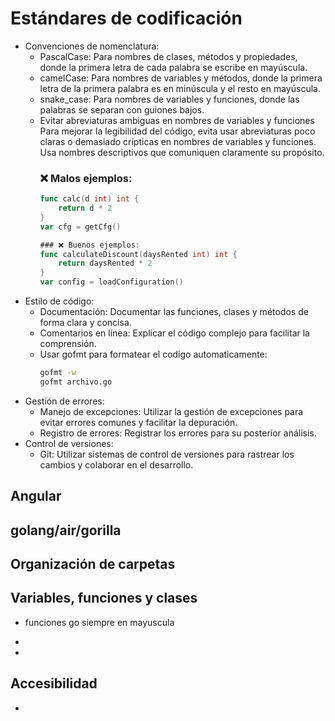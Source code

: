 # Estándares de codificación
 - Convenciones de nomenclatura:
    - PascalCase: Para nombres de clases, métodos y propiedades, donde la primera letra de cada palabra se escribe en mayúscula. 
    - camelCase: Para nombres de variables y métodos, donde la primera letra de la primera palabra es en minúscula y el resto en    mayúscula. 
    - snake_case: Para nombres de variables y funciones, donde las palabras se separan con guiones bajos.
    - Evitar abreviaturas ambiguas en nombres de variables y funciones
        Para mejorar la legibilidad del código, evita usar abreviaturas poco claras o demasiado crípticas en nombres de variables y funciones. Usa nombres descriptivos que comuniquen claramente su propósito.
        ### ❌ Malos ejemplos:
        ```go
        func calc(d int) int {
            return d * 2
        }
        var cfg = getCfg()
        
        ### ❌ Buenos ejemplos:
        func calculateDiscount(daysRented int) int {
            return daysRented * 2
        }
        var config = loadConfiguration()

  - Estilo de código:
     - Documentación: Documentar las funciones, clases y métodos de forma clara y concisa. 
     - Comentarios en línea: Explicar el código complejo para facilitar la comprensión. 
     - Usar gofmt para formatear el codigo automaticamente:
        ```bash
        gofmt -w 
        gofmt archivo.go
  - Gestión de errores:
      - Manejo de excepciones: Utilizar la gestión de excepciones para evitar errores comunes y facilitar la depuración. 
      - Registro de errores: Registrar los errores para su posterior análisis. 
  - Control de versiones:
      - Git: Utilizar sistemas de control de versiones para rastrear los cambios y colaborar en el desarrollo. 

## Angular

## golang/air/gorilla

## Organización de carpetas

## Variables, funciones y clases

- funciones go siempre en mayuscula
-

-

## Accesibilidad

-
